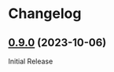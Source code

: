 # Changelog

## [0.9.0](https://github.com/datastax/jvector/releases/tag/0.9.0) (2023-10-06)
Initial Release
